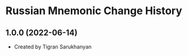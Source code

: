 Russian Mnemonic Change History
====================

1.0.0 (2022-06-14)
----------------
* Created by Tigran Sarukhanyan
